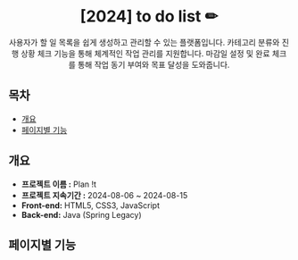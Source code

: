 <div align="center">

# [2024] to do list ✏

사용자가 할 일 목록을 쉽게 생성하고 관리할 수 있는 플랫폼입니다.
  카테고리 분류와 진행 상황 체크 기능을 통해 체계적인 작업 관리를 지원합니다.
  마감일 설정 및 완료 체크를 통해 작업 동기 부여와 목표 달성을 도와줍니다.

</div>

## 목차 
- [개요](#개요)
- [페이지별 기능](#페이지별-기능)

## 개요 
- **프로젝트 이름 :** Plan !t
- **프로젝트 지속기간 :** 2024-08-06 ~ 2024-08-15
- **Front-end:** HTML5, CSS3, JavaScript
- **Back-end:** Java (Spring Legacy)

## 페이지별 기능


